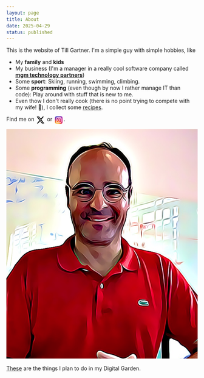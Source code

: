 ```yaml
---
layout: page
title: About
date: 2025-04-29
status: published
---
```



This is the website of Till Gartner. I'm a simple guy with simple hobbies, like

- My **family** and **kids**
- My business (I'm a manager in a really cool software company called [**mgm technology partners**](https://mgm-tp.com))
- Some **sport**: Skiing, running, swimming, climbing.
- Some **programming** (even though by now I rather manage IT than code): Play around with stuff that is new to me. 
- Even thow I don't really cook (there is no point trying to compete with my wife! 🥰), I collect some [recipes](/recipes).

Find me on <a href="https://x.com/tillg" target="blank" style="display: inline-block; vertical-align: middle;"><img src="x.svg" alt="X" width="20" style="display: inline; margin: 0 3px; vertical-align: middle;"/></a> or <a href="https://www.instagram.com/tillg/" target="blank" style="display: inline-block; vertical-align: middle;"><img src="instagram_icon.png" alt="Instagram" width="20" style="display: inline; margin: 0 3px; vertical-align: middle;"/></a>.

![Till](till-comic.png)

[These](/todo/) are the things I plan to do in my Digital Garden.